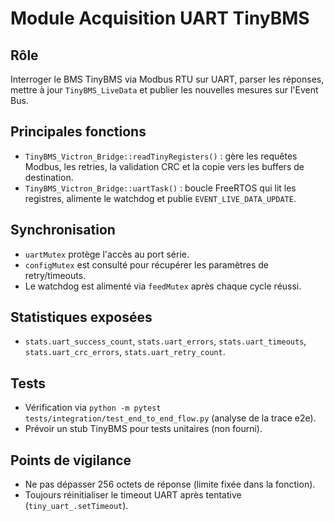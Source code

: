 # Module Acquisition UART TinyBMS

## Rôle
Interroger le BMS TinyBMS via Modbus RTU sur UART, parser les réponses, mettre à jour `TinyBMS_LiveData` et publier les nouvelles mesures sur l'Event Bus.

## Principales fonctions
- `TinyBMS_Victron_Bridge::readTinyRegisters()` : gère les requêtes Modbus, les retries, la validation CRC et la copie vers les buffers de destination.
- `TinyBMS_Victron_Bridge::uartTask()` : boucle FreeRTOS qui lit les registres, alimente le watchdog et publie `EVENT_LIVE_DATA_UPDATE`.

## Synchronisation
- `uartMutex` protège l'accès au port série.
- `configMutex` est consulté pour récupérer les paramètres de retry/timeouts.
- Le watchdog est alimenté via `feedMutex` après chaque cycle réussi.

## Statistiques exposées
- `stats.uart_success_count`, `stats.uart_errors`, `stats.uart_timeouts`, `stats.uart_crc_errors`, `stats.uart_retry_count`.

## Tests
- Vérification via `python -m pytest tests/integration/test_end_to_end_flow.py` (analyse de la trace e2e).
- Prévoir un stub TinyBMS pour tests unitaires (non fourni).

## Points de vigilance
- Ne pas dépasser 256 octets de réponse (limite fixée dans la fonction).
- Toujours réinitialiser le timeout UART après tentative (`tiny_uart_.setTimeout`).
